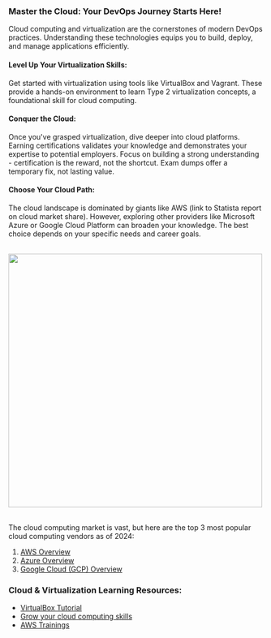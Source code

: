 ### Master the Cloud: Your DevOps Journey Starts Here!
Cloud computing and virtualization are the cornerstones of modern DevOps practices.  Understanding these technologies equips you to build, deploy, and manage applications efficiently.

#### Level Up Your Virtualization Skills:
Get started with virtualization using tools like VirtualBox and Vagrant. These provide a hands-on environment to learn Type 2 virtualization concepts, a foundational skill for cloud computing.

#### Conquer the Cloud:
Once you've grasped virtualization, dive deeper into cloud platforms.  Earning certifications validates your knowledge and demonstrates your expertise to potential employers.  Focus on building a strong understanding - certification is the reward, not the shortcut. Exam dumps offer a temporary fix, not lasting value.

#### Choose Your Cloud Path:
The cloud landscape is dominated by giants like AWS (link to Statista report on cloud market share).  However, exploring other providers like Microsoft Azure or Google Cloud Platform can broaden your knowledge. The best choice depends on your specific needs and career goals. <br><br>

<img src="https://github.com/ben-le/DevOps_Trainings/assets/34547999/685f8f56-9476-4887-920f-340093737f9b" width="500"> <br><br>



The cloud computing market is vast, but here are the top 3 most popular cloud computing vendors  as of 2024:

1. [AWS Overview](AWS_Overview.md)
2. [Azure Overview](Azure_Overview.md)
3. [Google Cloud (GCP) Overview](Google-Cloud_Overview.md) 


### Cloud & Virtualization Learning Resources:

- [VirtualBox Tutorial](https://devopscube.com/virtual-box-tutorial/)
- [Grow your cloud computing skills](https://www.pluralsight.com/browse/cloud-computing)
- [AWS Trainings](https://www.udemy.com/courses/search/?src=ukw&q=aws+training)

